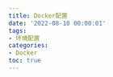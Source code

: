 ```yaml
---
title: Docker配置
date: '2022-08-10 00:00:01'
tags: 
- 环境配置
categories:
- Docker
toc: true
---
```



<!--more-->